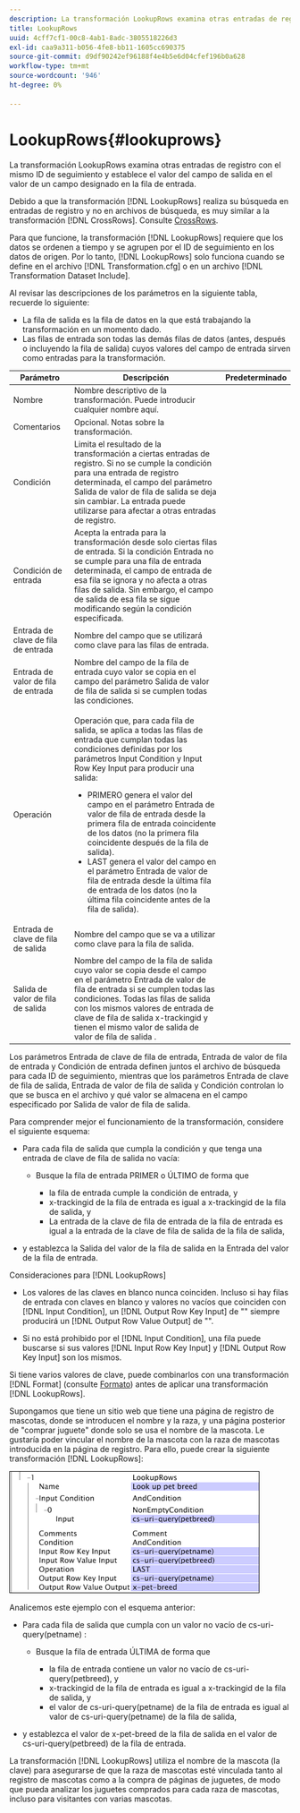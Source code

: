 ```yaml
---
description: La transformación LookupRows examina otras entradas de registro con el mismo ID de seguimiento y establece el valor del campo de salida en el valor de un campo designado en la fila de entrada.
title: LookupRows
uuid: 4cff7cf1-00c8-4ab1-8adc-3805518226d3
exl-id: caa9a311-b056-4fe8-bb11-1605cc690375
source-git-commit: d9df90242ef96188f4e4b5e6d04cfef196b0a628
workflow-type: tm+mt
source-wordcount: '946'
ht-degree: 0%

---
```


# LookupRows{#lookuprows}

La transformación LookupRows examina otras entradas de registro con el mismo ID de seguimiento y establece el valor del campo de salida en el valor de un campo designado en la fila de entrada.

Debido a que la transformación [!DNL LookupRows] realiza su búsqueda en entradas de registro y no en archivos de búsqueda, es muy similar a la transformación [!DNL CrossRows]. Consulte [CrossRows](../../../../../home/c-dataset-const-proc/c-data-trans/c-transf-types/c-standard-transf/c-crossrows.md#concept-fcace08804f54db397ed631cc13ff4f2).

Para que funcione, la transformación [!DNL LookupRows] requiere que los datos se ordenen a tiempo y se agrupen por el ID de seguimiento en los datos de origen. Por lo tanto, [!DNL LookupRows] solo funciona cuando se define en el archivo [!DNL Transformation.cfg] o en un archivo [!DNL Transformation Dataset Include].

Al revisar las descripciones de los parámetros en la siguiente tabla, recuerde lo siguiente:

* La fila de salida es la fila de datos en la que está trabajando la transformación en un momento dado.
* Las filas de entrada son todas las demás filas de datos (antes, después o incluyendo la fila de salida) cuyos valores del campo de entrada sirven como entradas para la transformación.

<table id="table_AB68A89ECD5C45F39B8433F994BBD7D8"> 
 <thead> 
  <tr> 
   <th colname="col1" class="entry"> Parámetro </th> 
   <th colname="col2" class="entry"> Descripción </th> 
   <th colname="col3" class="entry"> Predeterminado </th> 
  </tr> 
 </thead>
 <tbody> 
  <tr> 
   <td colname="col1"> Nombre </td> 
   <td colname="col2"> Nombre descriptivo de la transformación. Puede introducir cualquier nombre aquí. </td> 
   <td colname="col3"> </td> 
  </tr> 
  <tr> 
   <td colname="col1"> Comentarios </td> 
   <td colname="col2"> Opcional. Notas sobre la transformación. </td> 
   <td colname="col3"> </td> 
  </tr> 
  <tr> 
   <td colname="col1"> Condición </td> 
   <td colname="col2"> Limita el resultado de la transformación a ciertas entradas de registro. Si no se cumple la condición para una entrada de registro determinada, el campo del parámetro Salida de valor de fila de salida se deja sin cambiar. La entrada puede utilizarse para afectar a otras entradas de registro. </td> 
   <td colname="col3"> </td> 
  </tr> 
  <tr> 
   <td colname="col1"> Condición de entrada </td> 
   <td colname="col2">Acepta la entrada para la transformación desde solo ciertas filas de entrada. Si la condición <span class="wintitle"> Entrada</span> no se cumple para una fila de entrada determinada, el campo de entrada de esa fila se ignora y no afecta a otras filas de salida. Sin embargo, el campo de salida de esa fila se sigue modificando según la condición especificada. </td> 
   <td colname="col3"> </td> 
  </tr> 
  <tr> 
   <td colname="col1"> Entrada de clave de fila de entrada </td> 
   <td colname="col2"> Nombre del campo que se utilizará como clave para las filas de entrada. </td> 
   <td colname="col3"> </td> 
  </tr> 
  <tr> 
   <td colname="col1"> Entrada de valor de fila de entrada </td> 
   <td colname="col2"> Nombre del campo de la fila de entrada cuyo valor se copia en el campo del parámetro Salida de valor de fila de salida si se cumplen todas las condiciones. </td> 
   <td colname="col3"> </td> 
  </tr> 
  <tr> 
   <td colname="col1"> Operación </td> 
   <td colname="col2"> <p>Operación que, para cada fila de salida, se aplica a todas las filas de entrada que cumplan todas las condiciones definidas por los parámetros <span class="wintitle"> Input</span> Condition y Input Row Key Input para producir una salida: 
     <ul id="ul_16FB152CB558497794DDED72A2F05CDD"> 
      <li id="li_22DA9F814E4E42D0B21E90B63A2A7A0E"> PRIMERO genera el valor del campo en el parámetro Entrada de valor de fila de entrada desde la primera fila de entrada coincidente de los datos (no la primera fila coincidente después de la fila de salida). </li> 
      <li id="li_45E00C3DE0494A1CB5C09B942088F161"> LAST genera el valor del campo en el parámetro Entrada de valor de fila de entrada desde la última fila de entrada de los datos (no la última fila coincidente antes de la fila de salida). </li> 
     </ul> </p> </td> 
   <td colname="col3"> </td> 
  </tr> 
  <tr> 
   <td colname="col1"> Entrada de clave de fila de salida </td> 
   <td colname="col2"> Nombre del campo que se va a utilizar como clave para la fila de salida. </td> 
   <td colname="col3"> </td> 
  </tr> 
  <tr> 
   <td colname="col1"> Salida de valor de fila de salida </td> 
   <td colname="col2">Nombre del campo de la fila de salida cuyo valor se copia desde el campo en el parámetro Entrada de valor de fila de entrada si se cumplen todas las condiciones. Todas las filas de salida con los mismos valores de entrada de clave de fila de salida x-trackingid y <span class="wintitle"> </span>tienen el mismo valor de salida de valor de fila de salida <span class="wintitle"></span>. </td> 
   <td colname="col3"> </td> 
  </tr> 
 </tbody> 
</table>

Los parámetros Entrada de clave de fila de entrada, Entrada de valor de fila de entrada y Condición de entrada definen juntos el archivo de búsqueda para cada ID de seguimiento, mientras que los parámetros Entrada de clave de fila de salida, Entrada de valor de fila de salida y Condición controlan lo que se busca en el archivo y qué valor se almacena en el campo especificado por Salida de valor de fila de salida.

Para comprender mejor el funcionamiento de la transformación, considere el siguiente esquema:

* Para cada fila de salida que cumpla la condición y que tenga una entrada de clave de fila de salida no vacía:

   * Busque la fila de entrada PRIMER o ÚLTIMO de forma que

      * la fila de entrada cumple la condición de entrada, y
      * x-trackingid de la fila de entrada es igual a x-trackingid de la fila de salida, y
      * La entrada de la clave de fila de entrada de la fila de entrada es igual a la entrada de la clave de fila de salida de la fila de salida,

* y establezca la Salida del valor de la fila de salida en la Entrada del valor de la fila de entrada.

Consideraciones para [!DNL LookupRows]

* Los valores de las claves en blanco nunca coinciden. Incluso si hay filas de entrada con claves en blanco y valores no vacíos que coinciden con [!DNL Input Condition], un [!DNL Output Row Key Input] de &quot;&quot; siempre producirá un [!DNL Output Row Value Output] de &quot;&quot;.

* Si no está prohibido por el [!DNL Input Condition], una fila puede buscarse si sus valores [!DNL Input Row Key Input] y [!DNL Output Row Key Input] son los mismos.

Si tiene varios valores de clave, puede combinarlos con una transformación [!DNL Format] (consulte [Formato](../../../../../home/c-dataset-const-proc/c-data-trans/c-transf-types/c-standard-transf/c-format.md#concept-3de04869181e4694ab072b092186684b)) antes de aplicar una transformación [!DNL LookupRows].

Supongamos que tiene un sitio web que tiene una página de registro de mascotas, donde se introducen el nombre y la raza, y una página posterior de &quot;comprar juguete&quot; donde solo se usa el nombre de la mascota. Le gustaría poder vincular el nombre de la mascota con la raza de mascotas introducida en la página de registro. Para ello, puede crear la siguiente transformación [!DNL LookupRows]:

![](assets/cfg_TransformationType_LookupRows.png)

Analicemos este ejemplo con el esquema anterior:

* Para cada fila de salida que cumpla con un valor no vacío de cs-uri-query(petname) :

   * Busque la fila de entrada ÚLTIMA de forma que

      * la fila de entrada contiene un valor no vacío de cs-uri-query(petbreed), y
      * x-trackingid de la fila de entrada es igual a x-trackingid de la fila de salida, y
      * el valor de cs-uri-query(petname) de la fila de entrada es igual al valor de cs-uri-query(petname) de la fila de salida,

* y establezca el valor de x-pet-breed de la fila de salida en el valor de cs-uri-query(petbreed) de la fila de entrada.

La transformación [!DNL LookupRows] utiliza el nombre de la mascota (la clave) para asegurarse de que la raza de mascotas esté vinculada tanto al registro de mascotas como a la compra de páginas de juguetes, de modo que pueda analizar los juguetes comprados para cada raza de mascotas, incluso para visitantes con varias mascotas.
